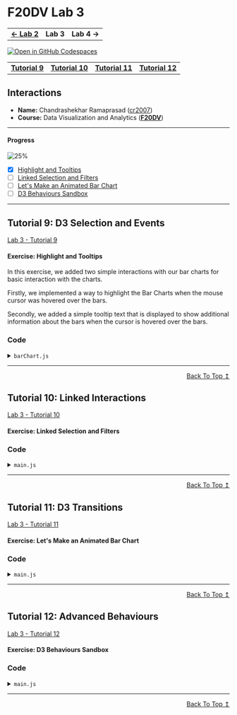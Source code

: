 
# F20DV Lab 3

<table>
	<tr>
		<td><b><a href="https://cr2007.github.io/F20DV-Lab2">← Lab 2</a></b></td>
		<td><b>Lab 3</b></td>
		<td><b>Lab 4 →</b></td>
	</tr>
</table>


[![Open in GitHub Codespaces](https://github.com/codespaces/badge.svg)](https://codespaces.new/cr2007/F20DV-Lab3)

<div align="center">
	<table>
		<tr>
			<td><b><a href="lab3_tutorial9.html">Tutorial 9</a></b></td>
			<td><b><a href="lab3_tutorial10.html">Tutorial 10</a></b></td>
			<td><b><a href="lab3_tutorial11.html">Tutorial 11</a></b></td>
			<td><b><a href="lab3_tutorial12.html">Tutorial 12</a></b></td>
		</tr>
	</table>
</div>


## Interactions

- **Name:** Chandrashekhar Ramaprasad ([cr2007](mailto:cr2007@hw.ac.uk))
- **Course:** Data Visualization and Analytics ([**F20DV**](https://curriculum.hw.ac.uk/coursedetails/F20DV?termcode=202324))

---

#### Progress
![25%](https://progress-bar.dev/25)

- [X] [Highlight and Tooltips](#exercise-highlight-and-tooltips)
- [ ] [Linked Selection and Filters](#exercise-linked-selection-and-filters)
- [ ] [Let's Make an Animated Bar Chart](#exercise-lets-make-an-animated-bar-chart)
- [ ] [D3 Behaviours Sandbox](#exercise-d3-behaviours-sandbox)

---

## Tutorial 9: D3 Selection and Events

[Lab 3 - Tutorial 9](https://cr2007.github.io/F20DV-Lab3/lab3_tutorial9.html)

#### Exercise: Highlight and Tooltips

In this exercise, we added two simple interactions with our bar charts for basic interaction with the charts.

Firstly, we implemented a way to highlight the Bar Charts when the mouse cursor was hovered over the bars.

Secondly, we added a simple tooltip text that is displayed to show additional information about the bars when the cursor is hovered over the bars.

### Code

<link rel="stylesheet" href="https://cdnjs.cloudflare.com/ajax/libs/highlight.js/11.9.0/styles/default.min.css">
<script src="https://cdnjs.cloudflare.com/ajax/libs/highlight.js/11.9.0/highlight.min.js"></script>

<script>hljs.highlightAll();</script>

<details>
<summary><code>barChart.js</code></summary>
<pre><code class="language-javascript">export default class BarChart {

// ...

    #updateBars() {
        this.bars = this.bars
            .data(this.data, (d) => d[0])
            // ...
            .on("mouseover", (event, datum) => {
            // Highlight the bar on cursor hover
                d3.select(event.target)
                .classed("highlighted", true)
            })
            .on("mouseout", (event, datum) => {
                // Remove the highlight on cursor out
                d3.select(event.target)
                .classed("highlighted", false)
            });

        // Add tooltips
        // Adds a title element to all bars
        this.bars.selectAll("title")
            .data(d => [d])
            .join("title")
            .text(d => `${d[0]}: ${d[1]}`);
    }

// ...

}
</code></pre>
</details>

---
<div align="right">
	<a href="#progress">Back To Top ↥</a>
</div>

## Tutorial 10: Linked Interactions

[Lab 3 - Tutorial 10](https://cr2007.github.io/F20DV-Lab3/lab3_tutorial10.html)

#### Exercise: Linked Selection and Filters


### Code

<details>
<summary><code>main.js</code></summary>
<pre><code class="language-javascript">

</code></pre>
</details>

---
<div align="right">
	<a href="#progress">Back To Top ↥</a>
</div>

## Tutorial 11: D3 Transitions

[Lab 3 - Tutorial 11](https://cr2007.github.io/F20DV-Lab3/lab3_tutorial11.html)

#### Exercise: Let's Make an Animated Bar Chart


### Code
<details>
<summary><code>main.js</code></summary>
<pre><code class="language-javascript">
</code></pre>
</details>

---
<div align="right">
	<a href="#progress">Back To Top ↥</a>
</div>

## Tutorial 12: Advanced Behaviours

[Lab 3 - Tutorial 12](https://cr2007.github.io/F20DV-Lab3/lab3_tutorial12.html)

#### Exercise: D3 Behaviours Sandbox


### Code
<details>
<summary><code>main.js</code></summary>
<pre><code class="language-javascript">

</code></pre>
</details>

---
<div align="right">
	<a href="#progress">Back To Top ↥</a>
</div>
